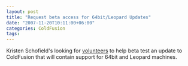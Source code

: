```yaml
---
layout: post
title: "Request beta access for 64bit/Leopard Updates"
date: "2007-11-20T10:11:00+06:00"
categories: ColdFusion 
tags: 
---
```


Kristen Schofield's looking for <a href="http://www.webbschofield.com/index.cfm/2007/11/19/Interested-in-CF-on-64-bit-or-Leopard">volunteers</a> to help beta test an update to ColdFusion that will contain support for 64bit and Leopard machines.